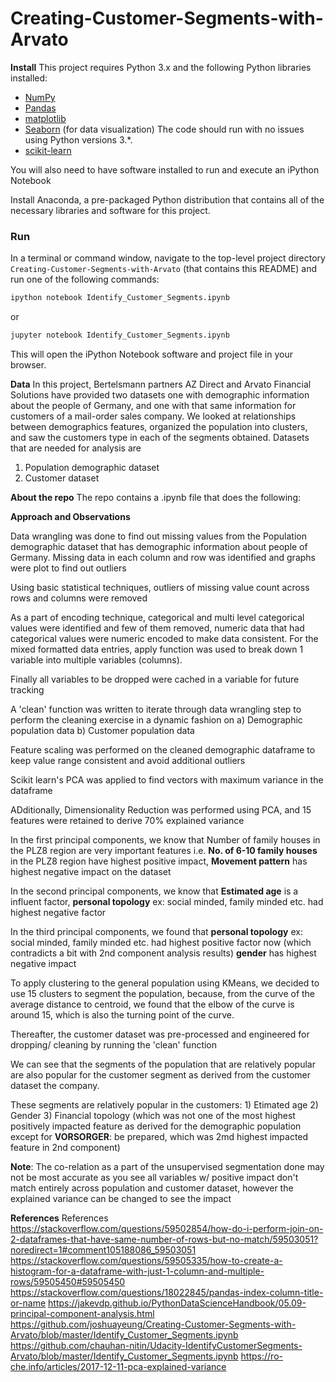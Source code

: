 # Creating-Customer-Segments-with-Arvato

**Install**
This project requires Python 3.x and the following Python libraries installed:

- [NumPy](http://www.numpy.org/)
- [Pandas](http://pandas.pydata.org)
- [matplotlib](http://matplotlib.org/)
- [Seaborn](https://seaborn.pydata.org/) (for data visualization) The code should run with no issues using Python versions 3.*.
- [scikit-learn](https://scikit-learn.org/stable/) 

You will also need to have software installed to run and execute an iPython Notebook

Install Anaconda, a pre-packaged Python distribution that contains all of the necessary libraries and software for this project.

### Run

In a terminal or command window, navigate to the top-level project directory `Creating-Customer-Segments-with-Arvato` (that contains this README) and run one of the following commands:

```bash
ipython notebook Identify_Customer_Segments.ipynb
```  
or
```bash
jupyter notebook Identify_Customer_Segments.ipynb
```

This will open the iPython Notebook software and project file in your browser.

**Data** 
In this project, Bertelsmann partners AZ Direct and Arvato Financial Solutions have provided two datasets one with demographic information about the people of Germany, and one with that same information for customers of a mail-order sales company. We looked at relationships between demographics features, organized the population into clusters, and saw the customers type in each of the segments obtained.
Datasets that are needed for analysis are 
1) Population demographic dataset
2) Customer dataset

**About the repo**
The repo contains a .ipynb file that does the following:

**Approach and Observations**

Data wrangling was done to find out missing values from the Population demographic dataset  that has demographic information about people of Germany. Missing data in each column and row was identified and graphs were plot to find out outliers

Using basic statistical techniques, outliers of missing value count across rows and columns were removed

As a part of encoding technique, categorical and multi level categorical values were identified and few of them removed, numeric data that had categorical values were numeric encoded to make data consistent. For the mixed formatted data entries, apply function was used to break down 1 variable into multiple variables (columns). 

Finally all variables to be dropped were cached in a variable for future tracking

A 'clean' function was written to iterate through data wrangling step to perform the cleaning exercise in a dynamic fashion on a) Demographic population data b) Customer population data

Feature scaling was performed on the cleaned demographic dataframe to keep value range consistent and avoid additional outliers

Scikit learn's PCA was applied to find vectors with maximum variance in the dataframe

ADditionally, Dimensionality Reduction was performed using PCA, and 15 features were retained to derive 70% explained variance

In the first principal components, we know that Number of family houses in the PLZ8 region are very important features i.e. **No. of 6-10 family houses** in the PLZ8 region have highest positive impact,  **Movement pattern** has highest negative impact on the dataset

In the second principal components, we know that **Estimated age** is a influent factor, **personal topology** ex: social minded, family minded etc. had highest negative factor

In the third principal components, we found that **personal topology** ex: social minded, family minded etc. had highest positive factor now (which contradicts a bit with 2nd component analysis results) **gender** has highest negative impact

To apply clustering to the general population using KMeans, we decided to use 15 clusters to segment the population, because, from the curve of the average distance to centroid, we found that the elbow of the curve is around 15, which is also the turning point of the curve.

Thereafter, the customer dataset was pre-processed and engineered for dropping/ cleaning by running the 'clean' function

We can see that the segments of the population that are relatively popular are also popular for the customer segment as derived from the customer dataset the company.

These segments are relatively popular in the customers: 1) Etimated age 2) Gender 3) Financial topology (which was not one of the most highest positively impacted feature as derived for the demographic population except for **VORSORGER**: be prepared, which was 2md highest impacted feature in 2nd component)

**Note**: The co-relation as a part of the unsupervised segmentation done may not be most accurate as you see all variables w/ positive impact don't match entirely across population and customer dataset, however the explained variance can be changed to see the impact 

**References**
References
https://stackoverflow.com/questions/59502854/how-do-i-perform-join-on-2-dataframes-that-have-same-number-of-rows-but-no-match/59503051?noredirect=1#comment105188086_59503051
https://stackoverflow.com/questions/59505335/how-to-create-a-histogram-for-a-dataframe-with-just-1-column-and-multiple-rows/59505450#59505450
https://stackoverflow.com/questions/18022845/pandas-index-column-title-or-name
https://jakevdp.github.io/PythonDataScienceHandbook/05.09-principal-component-analysis.html
https://github.com/joshuayeung/Creating-Customer-Segments-with-Arvato/blob/master/Identify_Customer_Segments.ipynb
https://github.com/chauhan-nitin/Udacity-IdentifyCustomerSegments-Arvato/blob/master/Identify_Customer_Segments.ipynb
https://ro-che.info/articles/2017-12-11-pca-explained-variance
